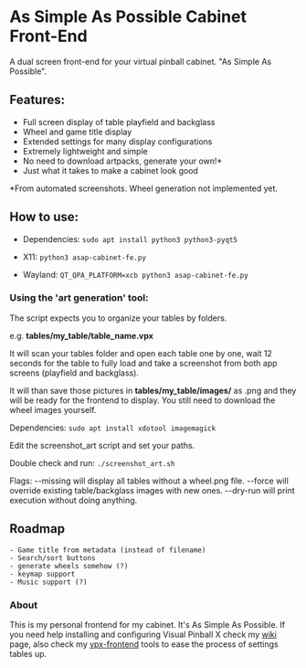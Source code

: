 # As Simple As Possible Cabinet Front-End

A dual screen front-end for your virtual pinball cabinet. "As Simple As Possible".

## Features:
- Full screen display of table playfield and backglass
- Wheel and game title display
- Extended settings for many display configurations
- Extremely lightweight and simple
- No need to download artpacks, generate your own!*
- Just what it takes to make a cabinet look good

*From automated screenshots. Wheel generation not implemented yet.

## How to use:

- Dependencies: `sudo apt install python3 python3-pyqt5`

- X11: `python3 asap-cabinet-fe.py`

- Wayland: `QT_QPA_PLATFORM=xcb python3 asap-cabinet-fe.py`

### Using the 'art generation' tool:

The script expects you to organize your tables by folders.

e.g. **tables/my_table/table_name.vpx**

It will scan your tables folder and open each table one by one, wait 12 seconds for the table to fully load and take a screenshot from both app screens (playfield and backglass).

It will than save those pictures in **tables/my_table/images/** as .png and they will be ready for the frontend to display. You still need to download the wheel images yourself.

Dependencies: `sudo apt install xdotool imagemagick`

Edit the screenshot_art script and set your paths.

Double check and run: `./screenshot_art.sh`

Flags: --missing will display all tables without a wheel.png file.
       --force will override existing table/backglass images with new ones.
       --dry-run will print execution without doing anything.

## Roadmap
    - Game title from metadata (instead of filename)
    - Search/sort buttons
    - generate wheels somehow (?)
    - keymap support
    - Music support (?)

### About

This is my personal frontend for my cabinet. It's As Simple As Possible. If you need help installing and configuring Visual Pinball X check my [wiki](https://github.com/surtarso/vpx-frontend/wiki) page, also check my [vpx-frontend](https://github.com/surtarso/vpx-frontend/) tools to ease the process of settings tables up.
